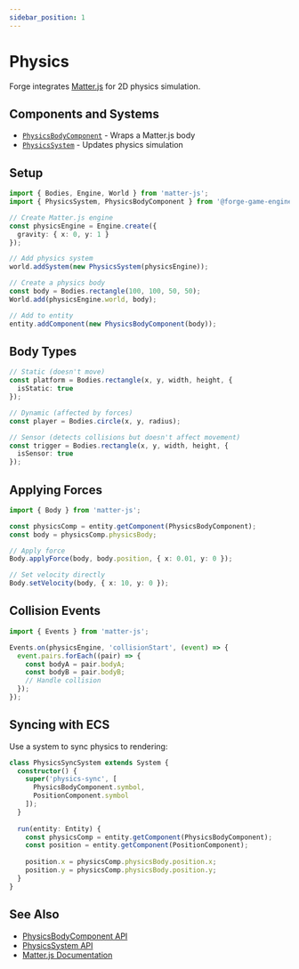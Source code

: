```yaml
---
sidebar_position: 1
---
```


# Physics

Forge integrates [Matter.js](https://brm.io/matter-js/) for 2D physics simulation.

## Components and Systems

- [`PhysicsBodyComponent`](../../api/classes/PhysicsBodyComponent.md) - Wraps a Matter.js body
- [`PhysicsSystem`](../../api/classes/PhysicsSystem.md) - Updates physics simulation

## Setup

```ts
import { Bodies, Engine, World } from 'matter-js';
import { PhysicsSystem, PhysicsBodyComponent } from '@forge-game-engine/forge';

// Create Matter.js engine
const physicsEngine = Engine.create({
  gravity: { x: 0, y: 1 }
});

// Add physics system
world.addSystem(new PhysicsSystem(physicsEngine));

// Create a physics body
const body = Bodies.rectangle(100, 100, 50, 50);
World.add(physicsEngine.world, body);

// Add to entity
entity.addComponent(new PhysicsBodyComponent(body));
```

## Body Types

```ts
// Static (doesn't move)
const platform = Bodies.rectangle(x, y, width, height, {
  isStatic: true
});

// Dynamic (affected by forces)
const player = Bodies.circle(x, y, radius);

// Sensor (detects collisions but doesn't affect movement)
const trigger = Bodies.rectangle(x, y, width, height, {
  isSensor: true
});
```

## Applying Forces

```ts
import { Body } from 'matter-js';

const physicsComp = entity.getComponent(PhysicsBodyComponent);
const body = physicsComp.physicsBody;

// Apply force
Body.applyForce(body, body.position, { x: 0.01, y: 0 });

// Set velocity directly
Body.setVelocity(body, { x: 10, y: 0 });
```

## Collision Events

```ts
import { Events } from 'matter-js';

Events.on(physicsEngine, 'collisionStart', (event) => {
  event.pairs.forEach((pair) => {
    const bodyA = pair.bodyA;
    const bodyB = pair.bodyB;
    // Handle collision
  });
});
```

## Syncing with ECS

Use a system to sync physics to rendering:

```ts
class PhysicsSyncSystem extends System {
  constructor() {
    super('physics-sync', [
      PhysicsBodyComponent.symbol,
      PositionComponent.symbol
    ]);
  }
  
  run(entity: Entity) {
    const physicsComp = entity.getComponent(PhysicsBodyComponent);
    const position = entity.getComponent(PositionComponent);
    
    position.x = physicsComp.physicsBody.position.x;
    position.y = physicsComp.physicsBody.position.y;
  }
}
```

## See Also

- [PhysicsBodyComponent API](../../api/classes/PhysicsBodyComponent.md)
- [PhysicsSystem API](../../api/classes/PhysicsSystem.md)
- [Matter.js Documentation](https://brm.io/matter-js/docs/)

